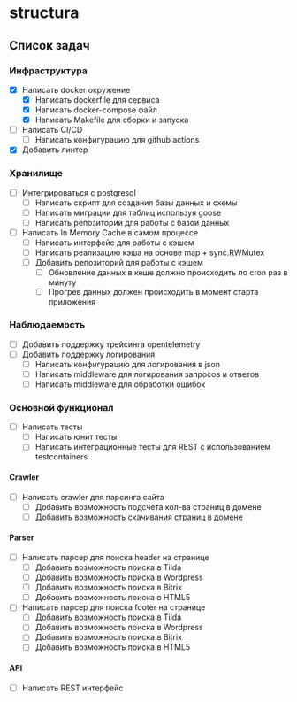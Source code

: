 # structura

## Список задач

### Инфраструктура

- [x] Написать docker окружение
    - [x] Написать dockerfile для сервиса
    - [x] Написать docker-compose файл
    - [x] Написать Makefile для сборки и запуска
- [ ] Написать CI/CD
    - [ ] Написать конфигурацию для github actions
- [x] Добавить линтер

### Хранилище

- [ ] Интегрироваться с postgresql
    - [ ] Написать скрипт для создания базы данных и схемы
    - [ ] Написать миграции для таблиц используя goose
    - [ ] Написать репозиторий для работы с базой данных
- [ ] Написать In Memory Cache в самом процессе
    - [ ] Написать интерфейс для работы с кэшем
    - [ ] Написать реализацию кэша на основе map + sync.RWMutex
    - [ ] Добавить репозиторий для работы с кэшем
        - [ ] Обновление данных в кеше должно происходить по cron раз в минуту
        - [ ] Прогрев данных должен происходить в момент старта приложения

### Наблюдаемость

- [ ] Добавить поддержку трейсинга opentelemetry
- [ ] Добавить поддержку логирования
    - [ ] Написать конфигурацию для логирования в json
    - [ ] Написать middleware для логирования запросов и ответов
    - [ ] Написать middleware для обработки ошибок

### Основной функционал

- [ ] Написать тесты
    - [ ] Написать юнит тесты
    - [ ] Написать интеграционные тесты для REST с использованием testcontainers

#### Crawler

- [ ] Написать crawler для парсинга сайта
    - [ ] Добавить возможность подсчета кол-ва страниц в домене
    - [ ] Добавить возможность скачивания страниц в домене

#### Parser

- [ ] Написать парсер для поиска header на странице
    - [ ] Добавить возможность поиска в Tilda
    - [ ] Добавить возможность поиска в Wordpress
    - [ ] Добавить возможность поиска в Bitrix
    - [ ] Добавить возможность поиска в HTML5
- [ ] Написать парсер для поиска footer на странице
    - [ ] Добавить возможность поиска в Tilda
    - [ ] Добавить возможность поиска в Wordpress
    - [ ] Добавить возможность поиска в Bitrix
    - [ ] Добавить возможность поиска в HTML5

#### API

- [ ] Написать REST интерфейс
